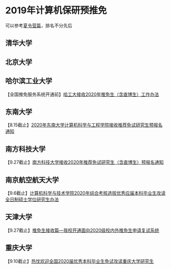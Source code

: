 # 2019年计算机保研预推免
可以参考[夏令营篇](https://github.com/Smlight/CSXiaLingYing2019)，排名不分先后

## 清华大学

## 北京大学

## 哈尔滨工业大学
【全国推免服务系统开通前】[哈工大接收2020年推免生（含直博生）工作办法](http://yzb.hit.edu.cn/2019/0614/c8822a225549/page.htm)

## 东南大学
【8.15截止】[2020年东南大学计算机科学与工程学院接收推荐免试研究生预报名通知](https://cse.seu.edu.cn/2019/0621/c22536a279056/page.htm)

## 南方科技大学
【9.27截止】[南方科技大学接收2020年推荐免试研究生（含直博生）预报名通知](https://gs.sustc.edu.cn/shuoshi2020/1719)

## 南京航空航天大学
【9.6截止】[计算机科学与技术学院2020年综合考核选拔优秀应届本科毕业生攻读全日制硕士学位研究生办法](http://cs.nuaa.edu.cn/2019/0620/c1993a160346/page.htm)

## 天津大学
【9.27截止】[推免生接收篇—我校开通面向2020级校内外推免生申请复试系统](http://yzb.tju.edu.cn/xwzx/zxxx/201906/t20190606_313769.htm)

## 重庆大学
【9.10截止】[热忱欢迎全国2020届优秀本科毕业生免试攻读重庆大学研究生](http://yz.cqu.edu.cn/news/2019-05/1425.html)
